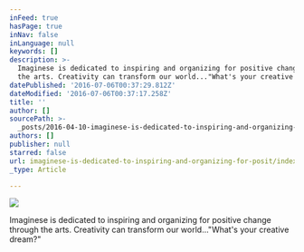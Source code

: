 ```yaml
---
inFeed: true
hasPage: true
inNav: false
inLanguage: null
keywords: []
description: >-
  Imaginese is dedicated to inspiring and organizing for positive change through
  the arts. Creativity can transform our world..."What's your creative dream?"
datePublished: '2016-07-06T00:37:29.812Z'
dateModified: '2016-07-06T00:37:17.258Z'
title: ''
author: []
sourcePath: >-
  _posts/2016-04-10-imaginese-is-dedicated-to-inspiring-and-organizing-for-posit.md
authors: []
publisher: null
starred: false
url: imaginese-is-dedicated-to-inspiring-and-organizing-for-posit/index.html
_type: Article

---
```

![](https://the-grid-user-content.s3-us-west-2.amazonaws.com/ab225d1a-9ebc-4d33-98ce-77f1dfdf147d.jpg)

Imaginese is dedicated to inspiring and organizing for positive change through the arts. Creativity can transform our world..."What's your creative dream?"